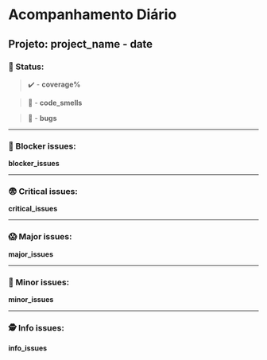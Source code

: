 # Acompanhamento Diário

## Projeto: __project_name__ - __date__

### 📝 Status:
>✔️ -  **__coverage__%**

>👃 -  **__code_smells__** 

>🐞 - **__bugs__**

---------------------
### 😤 Blocker issues:
__blocker_issues__

---------------------
### 😨 Critical issues:
__critical_issues__

---------------------
### 😱 Major issues:
__major_issues__

---------------------
### 🙁 Minor issues:
__minor_issues__

---------------------
### 🕵️‍ Info issues:
__info_issues__
